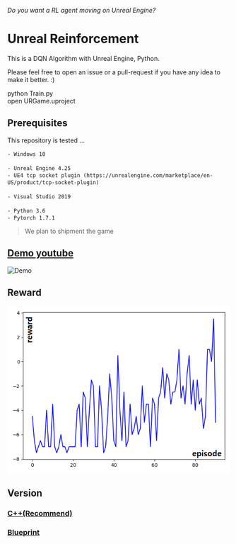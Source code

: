 *Do you want a RL agent moving on Unreal Engine?*

# Unreal Reinforcement

This is a DQN Algorithm with Unreal Engine, Python.  

Please feel free to open an issue or a pull-request if you have any idea to make it better. :)


python Train.py  
open URGame.uproject


## Prerequisites
This repository is tested ...
```
- Windows 10

- Unreal Engine 4.25
- UE4 tcp socket plugin (https://unrealengine.com/marketplace/en-US/product/tcp-socket-plugin)

- Visual Studio 2019

- Python 3.6
- Pytorch 1.7.1

```
> We plan to shipment the game

## [Demo youtube](https://www.youtube.com/watch?v=9NzTpVfRoCg)
![Demo](img/Demo.gif)  
## Reward
![Reward1](img/reward1.png)  

## Version
### [C++(Recommend)](https://github.com/SHSongs/UnrealReinforcement/tree/cpp)  
### [Blueprint](https://github.com/SHSongs/UnrealReinforcement/tree/blueprint)

